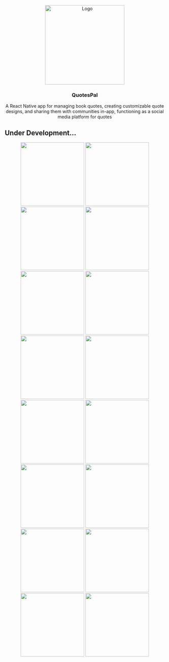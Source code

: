 <div align="center">
  <a href="https://github.com/omariip/QuotesPal">
    <img src="QuotesPal/assets/logo/logo.png" alt="Logo" width="250">
  </a>

<h3 align="center">QuotesPal</h3>
<p align="center">
A React Native app for managing book quotes, creating customizable quote designs, and sharing them with
communities in-app, functioning as a social media platform for quotes  </p>
</div>

## Under Development...

<p align="center">
  <img src="QuotesPal/assets/images/1.png" width="200" />
  <img src="QuotesPal/assets/images/2.png" width="200" />
  <img src="QuotesPal/assets/images/3.png" width="200" />
  <img src="QuotesPal/assets/images/4.png" width="200" />
  <img src="QuotesPal/assets/images/5.png" width="200" />
  <img src="QuotesPal/assets/images/6.png" width="200" />
  <img src="QuotesPal/assets/images/7.png" width="200" />
  <img src="QuotesPal/assets/images/8.png" width="200" />
  <img src="QuotesPal/assets/images/9.png" width="200" />
  <img src="QuotesPal/assets/images/10.png" width="200" />
  <img src="QuotesPal/assets/images/11.png" width="200" />
  <img src="QuotesPal/assets/images/12.png" width="200" />
  <img src="QuotesPal/assets/images/13.png" width="200" />
  <img src="QuotesPal/assets/images/14.png" width="200" />
  <img src="QuotesPal/assets/images/15.png" width="200" />
  <img src="QuotesPal/assets/images/16.png" width="200" />

</p>
